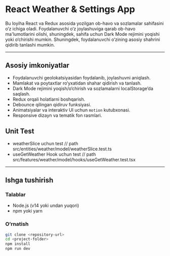 # React Weather & Settings App

Bu loyiha React va Redux asosida yozilgan ob-havo va sozlamalar sahifasini o‘z ichiga oladi. Foydalanuvchi o‘z joylashuviga qarab ob-havo ma'lumotlarini olishi, shuningdek, sahifa uchun Dark Mode rejimini yoqishi yoki o‘chirishi mumkin. Shuningdek, foydalanuvchi o‘zining asosiy shahrini qidirib tanlashi mumkin.

---

## Asosiy imkoniyatlar

- Foydalanuvchi geolokatsiyasidan foydalanib, joylashuvni aniqlash.
- Mamlakat va poytaxtlar ro‘yxatidan shahar qidirish va tanlash.
- Dark Mode rejimini yoqish/o‘chirish va sozlamalarni localStorage’da saqlash.
- Redux orqali holatlarni boshqarish.
- Debounce qilingan qidiruv funksiyasi.
- Animatsiyalar va interaktiv UI uchun `motion` kutubxonasi.
- Responsive dizayn va tematik fon rasmlari.

## Unit Test

- weatherSlice uchun test   // path src/entities/weather/model/weatherSlice.test.ts
- useGetWeather Hook uchun test // path src/features/weather/model/hooks/useGetWeather.test.tsx

---

## Ishga tushirish

### Talablar

- Node.js (v14 yoki undan yuqori)
- npm yoki yarn

### O‘rnatish

```bash
git clone <repository-url>
cd <project-folder>
npm install
npm run dev
